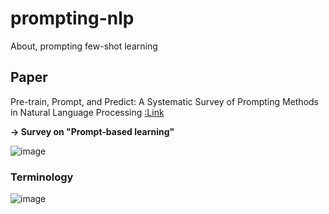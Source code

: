 # prompting-nlp
About, prompting few-shot learning 






## Paper

Pre-train, Prompt, and Predict: A Systematic Survey of Prompting Methods in Natural Language Processing [:Link](https://openreview.net/forum?id=nlZ-VeHtoCG)


**-> Survey on "Prompt-based learning"**


![image](https://user-images.githubusercontent.com/46081500/179445731-0fe72b21-08bf-42be-97eb-0a2f609213a3.png)


### Terminology 

![image](https://user-images.githubusercontent.com/46081500/179448259-657b57ec-3b23-4571-b985-e1bba7173056.png)

